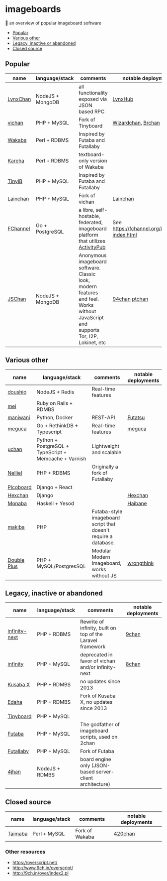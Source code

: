 # imageboards
:ramen: an overview of popular imageboard software

* [Popular](#popular)
* [Various other](#various-other)
* [Legacy, inactive or abandoned](#legacy-inactive-or-abandoned)
* [Closed source](#closed-source)

## Popular
name | language/stack | comments | notable deployments
-----| -------------- | ------ | --------
[LynxChan](https://gitgud.io/LynxChan/LynxChan ) | NodeJS + MongoDB | all functionality exposed via JSON based RPC | [LynxHub](https://lynx.farted.net/lynx/)
[vichan](https://github.com/vichan-devel/vichan/) | PHP + MySQL | Fork of Tinyboard | [Wizardchan](https://wizchan.org/), [Brchan](http://www.brchan.org/)
[Wakaba](http://wakaba.c3.cx/s/web/wakaba_kareha) | Perl + RDBMS |  Inspired by Futaba and Futallaby |
[Kareha](http://wakaba.c3.cx/s/web/wakaba_kareha) | Perl + RDBMS | textboard-only version of Wakaba |
[TinyIB](https://code.rocketnine.space/tslocum/TinyIB) | PHP + MySQL | Inspired by Futaba and Futallaby | 
[Lainchan](https://github.com/lainchan/lainchan/) | PHP + MySQL | Fork of vichan | [Lainchan](https://lainchan.org/)
[FChannel](https://github.com/FChannel0/FChannel-Server) | Go + PostgreSQL | a libre, self-hostable, federated, imageboard platform that utilizes [ActivityPub](https://www.w3.org/TR/activitypub/) | See https://fchannel.org/instance-index.html
[JSChan](https://gitgud.io/fatchan/jschan) | NodeJS + MongoDB | Anonymous imageboard software. Classic look, modern features and feel. Works without JavaScript and supports Tor, I2P, Lokinet, etc | [94chan](https://94chan.org/) [ptchan](https://ptchan.org/)

## Various other
name | language/stack | comments | notable deployments
-----| -------------- | ------ | --------
[doushio](https://github.com/lalcmellkmal/doushio) | NodeJS + Redis |  Real-time features |
[mei](https://github.com/lulalala/mei) | Ruby on Rails + RDMBS | |  
[maniwani](https://github.com/DangerOnTheRanger/maniwani) | Python, Docker | REST-API | [Futatsu](https://futatsu.org/)
[meguca](https://github.com/bakape/meguca) | Go + RethinkDB + Typescript |  Real-time features | [meguca](https://shamik.ooo)
[µchan](https://github.com/Floens/uchan) | Python + PostgreSQL + TypeScript + Memcache + Varnish | Lightweight and scalable |
[Nelliel](https://github.com/NellielProject/Nelliel) | PHP + RDBMS | Originally a fork of Futallaby |
[Picoboard](https://github.com/anonim-legivon/picoboard) | Django + React | |  
[Hexchan](https://github.com/hexchan/hexchan-engine)  | Django | | [Hexchan](https://hexchan.org/)
[Monaba](https://github.com/ahushh/Monaba) | Haskell + Yesod | | [Haibane](https://haibane.ru/)
[makiba](https://github.com/maki64/makiba) | PHP | Futaba-style imageboard script that doesn't require a database.
[Double Plus](https://gitgud.io/odilitime/lynxphp) | PHP + MySQL/PostgresSQL | Modular Modern Imageboard, works without JS | [wrongthink](https://wrongthink.net)




## Legacy, inactive or abandoned
name | language/stack | comments | notable deployments
-----| -------------- | ------ | --------
[infinity-next](https://github.com/infinity-next/infinity-next) | PHP + RDBMS | Rewrite of infinity, built on top of the Laravel framework | [9chan](https://9chan.tw)
[infinity](https://github.com/ctrlcctrlv/infinity) | PHP + MySQL |  deprecated in favor of vichan and/or infinity-next | [8chan](http://8ch.net)
[Kusaba X](http://kusabax.cultnet.net/) | PHP + RDMBS |  no updates since 2013 |
[Edaha](https://github.com/Edaha/Edaha) | PHP + RDMBS |  Fork of Kusaba X, no updates since 2013 |
[Tinyboard](https://github.com/savetheinternet/Tinyboard) | PHP + MySQL | | 
[Futaba](http://jun.2chan.net/script/) | PHP + MySQL | The godfather of imageboard scripts, used on 2chan |
[Futallaby](http://www.1chan.net/futallaby/) | PHP + MySQL | Fork of Futaba
[4jhan](https://github.com/phikal/4jhan-server) | NodeJS + RDMBS | board engine only (JSON-based server-client architecture) |


## Closed source
name | language/stack | comments | notable deployments
-----| -------------- | ------ | --------
[Taimaba](https://taimapedia.org/index.php?title=Taimaba) | Perl + MySQL | Fork of Wakaba | [420chan](http://420chan.org)


### Other resources
* https://overscript.net/
* http://www.9ch.in/overscript/
* http://9ch.in/over/index2.pl
